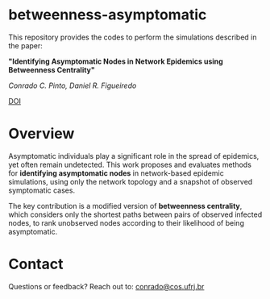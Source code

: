 # betweenness-asymptomatic
This repository provides the codes to perform the simulations described in the paper:

**"Identifying Asymptomatic Nodes in Network Epidemics using Betweenness Centrality"**

*Conrado C. Pinto, Daniel R. Figueiredo*

[DOI](https://doi.org/10.5753/wperformance.2024.2414)

# Overview
Asymptomatic individuals play a significant role in the spread of epidemics, yet often remain undetected. This work proposes and evaluates methods for **identifying asymptomatic nodes** in network-based epidemic simulations, using only the network topology and a snapshot of observed symptomatic cases.

The key contribution is a modified version of **betweenness centrality**, which considers only the shortest paths between pairs of observed infected nodes, to rank unobserved nodes according to their likelihood of being asymptomatic.

# Contact
Questions or feedback? Reach out to:
conrado@cos.ufrj.br
